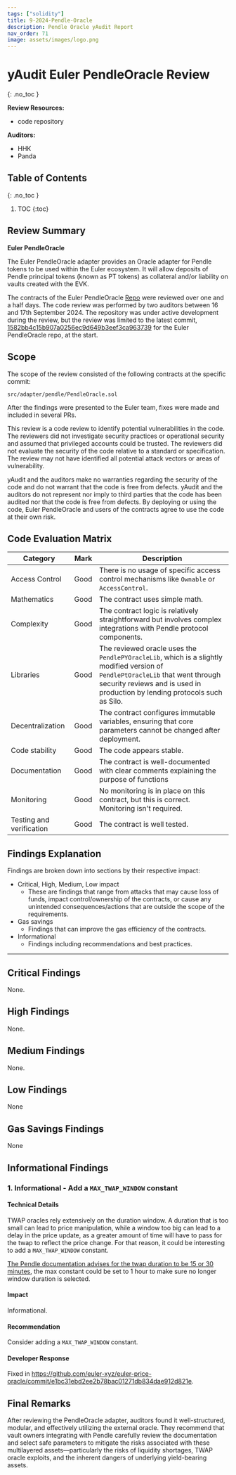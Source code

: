 ```yaml
---
tags: ["solidity"]
title: 9-2024-Pendle-Oracle
description: Pendle Oracle yAudit Report
nav_order: 71
image: assets/images/logo.png
---
```


# yAudit Euler PendleOracle Review <!-- omit in toc -->
{: .no_toc }

**Review Resources:**

- code repository

**Auditors:**

- HHK
- Panda

## Table of Contents <!-- omit in toc -->
{: .no_toc }

1. TOC
{:toc}

## Review Summary

**Euler PendleOracle**

The Euler PendleOracle adapter provides an Oracle adapter for Pendle tokens to be used within the Euler ecosystem. It will allow deposits of Pendle principal tokens (known as PT tokens) as collateral and/or liability on vaults created with the EVK.

The contracts of the Euler PendleOracle [Repo](https://github.com/euler-xyz/euler-price-oracle) were reviewed over one and a half days. The code review was performed by two auditors between 16 and 17th September 2024. The repository was under active development during the review, but the review was limited to the latest commit, [1582bb4c15b907a0256ec9d649b3eef3ca963739](https://github.com/euler-xyz/euler-price-oracle/blob/1582bb4c15b907a0256ec9d649b3eef3ca963739/) for the Euler PendleOracle repo, at the start.

## Scope

The scope of the review consisted of the following contracts at the specific commit:

```
src/adapter/pendle/PendleOracle.sol
```

After the findings were presented to the Euler team, fixes were made and included in several PRs.

This review is a code review to identify potential vulnerabilities in the code. The reviewers did not investigate security practices or operational security and assumed that privileged accounts could be trusted. The reviewers did not evaluate the security of the code relative to a standard or specification. The review may not have identified all potential attack vectors or areas of vulnerability.

yAudit and the auditors make no warranties regarding the security of the code and do not warrant that the code is free from defects. yAudit and the auditors do not represent nor imply to third parties that the code has been audited nor that the code is free from defects. By deploying or using the code, Euler PendleOracle and users of the contracts agree to use the code at their own risk.

## Code Evaluation Matrix

| Category                 | Mark | Description                                                                                                                                                                                                   |
| ------------------------ | ---- | ------------------------------------------------------------------------------------------------------------------------------------------------------------------------------------------------------------- |
| Access Control           | Good | There is no usage of specific access control mechanisms like `Ownable` or `AccessControl`.                                                                                                                    |
| Mathematics              | Good | The contract uses simple math.                                                                                                                                                                                |
| Complexity               | Good | The contract logic is relatively straightforward but involves complex integrations with Pendle protocol components.                                                                                           |
| Libraries                | Good | The reviewed oracle uses the `PendlePYOracleLib`, which is a slightly modified version of `PendlePtOracleLib` that went through security reviews and is used in production by lending protocols such as Silo. |
| Decentralization         | Good | The contract configures immutable variables, ensuring that core parameters cannot be changed after deployment.                                                                                                |
| Code stability           | Good | The code appears stable.                                                                                                                                                                                      |
| Documentation            | Good | The contract is well-documented with clear comments explaining the purpose of functions                                                                                                                       |
| Monitoring               | Good | No monitoring is in place on this contract, but this is correct. Monitoring isn't required.                                                                                                                   |
| Testing and verification | Good | The contract is well tested.                                                                                                                                                                                  |

## Findings Explanation

Findings are broken down into sections by their respective impact:

- Critical, High, Medium, Low impact
  - These are findings that range from attacks that may cause loss of funds, impact control/ownership of the contracts, or cause any unintended consequences/actions that are outside the scope of the requirements.
- Gas savings
  - Findings that can improve the gas efficiency of the contracts.
- Informational
  - Findings including recommendations and best practices.

---

## Critical Findings

None.

## High Findings

None.

## Medium Findings

None.

## Low Findings

None

## Gas Savings Findings

None


## Informational Findings

### 1. Informational - Add a `MAX_TWAP_WINDOW` constant

#### Technical Details

TWAP oracles rely extensively on the duration window. A duration that is too small can lead to price manipulation, while a window too big can lead to a delay in the price update, as a greater amount of time will have to pass for the twap to reflect the price change. For that reason, it could be interesting to add a `MAX_TWAP_WINDOW` constant.

[The Pendle documentation advises for the twap duration to be 15 or 30 minutes](https://docs.pendle.finance/Developers/Oracles/HowToIntegratePtAndLpOracle#second-choose-a-market--duration), the max constant could be set to 1 hour to make sure no longer window duration is selected.

#### Impact

Informational.

#### Recommendation

Consider adding a `MAX_TWAP_WINDOW` constant.

#### Developer Response

Fixed in https://github.com/euler-xyz/euler-price-oracle/commit/e1bc31ebd2ee2b78bac01271db834dae912d821e.

## Final Remarks

After reviewing the PendleOracle adapter, auditors found it well-structured, modular, and effectively utilizing the external oracle. They recommend that vault owners integrating with Pendle carefully review the documentation and select safe parameters to mitigate the risks associated with these multilayered assets—particularly the risks of liquidity shortages, TWAP oracle exploits, and the inherent dangers of underlying yield-bearing assets.